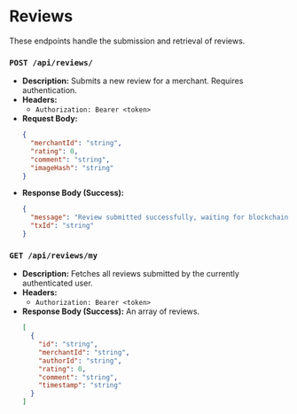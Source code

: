 # Reviews 

These endpoints handle the submission and retrieval of reviews.

### `POST /api/reviews/`

  - **Description:** Submits a new review for a merchant. Requires authentication.
  - **Headers:**
      - `Authorization: Bearer <token>`
  - **Request Body:**
    ```json
    {
      "merchantId": "string",
      "rating": 0,
      "comment": "string",
      "imageHash": "string"
    }
    ```
  - **Response Body (Success):**
    ```json
    {
      "message": "Review submitted successfully, waiting for blockchain confirmation",
      "txId": "string"
    }
    ```

### `GET /api/reviews/my`

  - **Description:** Fetches all reviews submitted by the currently authenticated user.
  - **Headers:**
      - `Authorization: Bearer <token>`
  - **Response Body (Success):** An array of reviews.
    ```json
    [
      {
        "id": "string",
        "merchantId": "string",
        "authorId": "string",
        "rating": 0,
        "comment": "string",
        "timestamp": "string"
      }
    ]
    ```